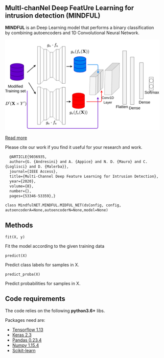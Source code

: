 ## MultI-chanNel Deep FeatUre Learning for intrusion detection (MINDFUL)

**MINDFUL** is an Deep Learning model that performs a binary classification by combining autoencoders and 1D Convolutional Neural Network. 

![MINDFUL](https://raw.githubusercontent.com/gsndr/MINDFUL_NET/master/MINDFUL.png)

[Read more](https://ieeexplore.ieee.org/document/9036935) 

Please cite our work if you find it useful for your research and work.
```
  @ARTICLE{9036935, 
  author={G. {Andresini} and A. {Appice} and N. D. {Mauro} and C. {Loglisci} and D. {Malerba}}, 
  journal={IEEE Access}, 
  title={Multi-Channel Deep Feature Learning for Intrusion Detection}, 
  year={2020}, 
  volume={8}, 
  number={}, 
  pages={53346-53359},}
```

```
class MindfulNET.MINDFUL.MIDFUL_NET(dsConfig, config, autoencoderA=None,autoencoderN=None,model=None)
```

## Methods
```
fit(X, y)
```
Fit the model according to the given training data

```
predict(X)
```
Predict class labels for samples in X.

```
predict_proba(X)
```
Predict probabilities for samples in X.


## Code requirements

The code relies on the following **python3.6+** libs.

Packages need are:
* [Tensorflow 1.13](https://www.tensorflow.org/) 
* [Keras 2.3](https://github.com/keras-team/keras) 
* [Pandas 0.23.4](https://pandas.pydata.org/)
* [Numpy 1.15.4](https://www.numpy.org/)
* [Scikit-learn](https://scikit-learn.org/stable/)

